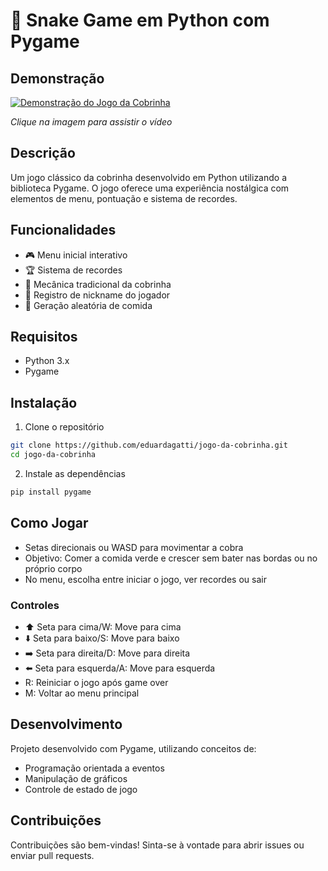 # 🐍 Snake Game em Python com Pygame

## Demonstração
[![Demonstração do Jogo da Cobrinha](https://img.youtube.com/vi/Z5K3CmKSOlU/maxresdefault.jpg)](https://youtu.be/Z5K3CmKSOlU)

*Clique na imagem para assistir o vídeo*

## Descrição
Um jogo clássico da cobrinha desenvolvido em Python utilizando a biblioteca Pygame. O jogo oferece uma experiência nostálgica com elementos de menu, pontuação e sistema de recordes.

## Funcionalidades
- 🎮 Menu inicial interativo
- 🏆 Sistema de recordes
- 🐍 Mecânica tradicional da cobrinha
- 📝 Registro de nickname do jogador
- 🎲 Geração aleatória de comida

## Requisitos
- Python 3.x
- Pygame

## Instalação
1. Clone o repositório
```bash
git clone https://github.com/eduardagatti/jogo-da-cobrinha.git
cd jogo-da-cobrinha
```

2. Instale as dependências
```bash
pip install pygame
```

## Como Jogar
- Setas direcionais ou WASD para movimentar a cobra
- Objetivo: Comer a comida verde e crescer sem bater nas bordas ou no próprio corpo
- No menu, escolha entre iniciar o jogo, ver recordes ou sair

### Controles
- ⬆️ Seta para cima/W: Move para cima
- ⬇️ Seta para baixo/S: Move para baixo
- ➡️ Seta para direita/D: Move para direita
- ⬅️ Seta para esquerda/A: Move para esquerda
- R: Reiniciar o jogo após game over
- M: Voltar ao menu principal

## Desenvolvimento
Projeto desenvolvido com Pygame, utilizando conceitos de:
- Programação orientada a eventos
- Manipulação de gráficos
- Controle de estado de jogo

## Contribuições
Contribuições são bem-vindas! Sinta-se à vontade para abrir issues ou enviar pull requests.
